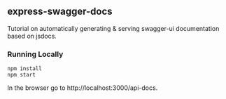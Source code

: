
## express-swagger-docs
Tutorial on automatically generating & serving swagger-ui documentation based on jsdocs.

### Running Locally
    npm install
    npm start
In the browser go to http://localhost:3000/api-docs.
